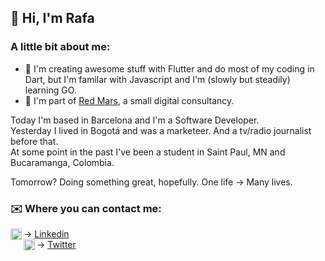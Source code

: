 ## 👋 Hi, I'm Rafa

### A little bit about me:
- 💙 I'm creating awesome stuff with Flutter and do most of my coding in Dart, but I'm familar with Javascript and I'm (slowly but steadily) learning GO.
- 🔴 I'm part of [Red Mars](https://redmars.es), a small digital consultancy.

Today I'm based in Barcelona and I'm a Software Developer.
<br>
Yesterday I lived in Bogotá and was a marketeer. And a tv/radio journalist before that.
<br>
At some point in the past I've been a student in Saint Paul, MN and Bucaramanga, Colombia.
<br>

Tomorrow? Doing something great, hopefully. One life -> Many lives.

### ✉️ Where you can contact me:

[<img align="left" alt="Rafa Ortiz | Linkedin" width="18px" src="https://cdn.jsdelivr.net/npm/simple-icons@v3/icons/linkedin.svg" />][linkedin] ->  [Linkedin](https://www.linkedin.com/in/rafaelortizzableh/)
<br>
[<img align="left" alt="Rafa Ortiz | Twitter" width="18px" src="https://cdn.jsdelivr.net/npm/simple-icons@v3/icons/twitter.svg" />][twitter]  -> [Twitter](https://twitter.com/ortizzableh)

<br />

[twitter]: https://twitter.com/ortizzableh
[linkedin]: https://www.linkedin.com/in/rafaelortizzableh/
